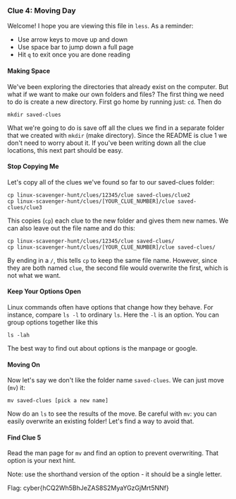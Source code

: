 ### Clue 4: Moving Day ###

Welcome! I hope you are viewing this file in `less`. As a reminder:

- Use arrow keys to move up and down
- Use space bar to jump down a full page
- Hit `q` to exit once you are done reading

#### Making Space ####

We've been exploring the directories that already exist on the computer. But
what if we want to make our own folders and files? The first thing we need to
do is create a new directory. First go home by running just: `cd`. Then do

    mkdir saved-clues

What we're going to do is save off all the clues we find in a separate folder
that we created with `mkdir` (make directory). Since the README is clue 1 we
don't need to worry about it. If you've been writing down all the clue
locations, this next part should be easy.

#### Stop Copying Me ####

Let's copy all of the clues we've found so far to our saved-clues folder:

    cp linux-scavenger-hunt/clues/12345/clue saved-clues/clue2
    cp linux-scavenger-hunt/clues/[YOUR_CLUE_NUMBER]/clue saved-clues/clue3

This copies (`cp`) each clue to the new folder and gives them new names.
We can also leave out the file name and do this:

    cp linux-scavenger-hunt/clues/12345/clue saved-clues/
    cp linux-scavenger-hunt/clues/[YOUR_CLUE_NUMBER]/clue saved-clues/

By ending in a `/`, this tells `cp` to keep the same file name. However, since they are
both named `clue`, the second file would overwrite the first, which is not what we want. 

#### Keep Your Options Open ####

Linux commands often have options that change how they behave. For instance,
compare `ls -l` to ordinary `ls`. Here the `-l` is an option. You can group 
options together like this

    ls -lah
    
The best way to find out about options is the manpage or google.

#### Moving On ####

Now let's say we don't like the folder name `saved-clues`. We can just move
(`mv`) it:

    mv saved-clues [pick a new name]

Now do an `ls` to see the results of the move. Be careful with `mv`: you can
easily overwrite an existing folder! Let's find a way to avoid that.

#### Find Clue 5 ####

Read the man page for `mv` and find an
option to prevent overwriting. That option is your next hint.

Note: use the shorthand version of the option - it should be a single letter.

Flag: cyber{hCQ2Wh5BhJeZAS8S2MyaYGzGjMrt5NNf}
